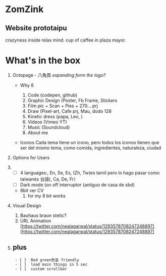 # ZomZink
## Website prototaipu
crazyness inside relax mind.
cup of caffee in plaza mayor.


# What's in the box
1. Octopage - 八角頁 *expanding form the logo?*
    - Why 8
        1. Code (codepen, github)
        2. Graphic Design (Poster, Fb Frame, Stickers
        3. Film pic + Scan + Pies + 270....prj
        4. Draw (Pixel-art, Cafe prj, Mau, dodo 128
        5. Kinetic dress (papa, Leo, )
        6. Videos (Vimeo YT)
        7. Music (Soundcloud)
        8. About me

    - Iconos
        Cada tema tiene un icono, pero todos los iconos tienen que ser del mismo tema, como comida, ingredientes, naturaleza, ciudad

2. Options for Users

3. 
    - [ ] 4 languages:, En, Se, Es, (Zh, Tw(es tamil pero lo hago pasar como taiwanés 台語), Ca, De, Fr）
    - [ ] Dark mode (on off interruptor (antiguo de casa de sbd)
    - 8bit ver CV
        1. for my 8 bit works

4. Visual Design
    1. Bauhaus braun stetic?
    2. URL Animation [https://twitter.com/nealagarwal/status/1293578708247248897](https://twitter.com/nealagarwal/status/1293578708247248897)
5. plus 
    - 
        - [ ]  Red green色盲 friendly
        - [ ]  load main things in 5 sec
        - [ ]  custom scrollbar